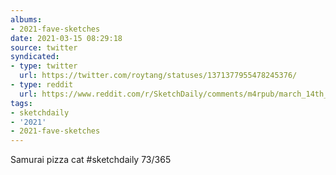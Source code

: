 ```yaml
---
albums:
- 2021-fave-sketches
date: 2021-03-15 08:29:18
source: twitter
syndicated:
- type: twitter
  url: https://twitter.com/roytang/statuses/1371377955478245376/
- type: reddit
  url: https://www.reddit.com/r/SketchDaily/comments/m4rpub/march_14th_samurai_pizza_cats/gqzs8lk/
tags:
- sketchdaily
- '2021'
- 2021-fave-sketches
---
```


Samurai pizza cat #sketchdaily 73/365